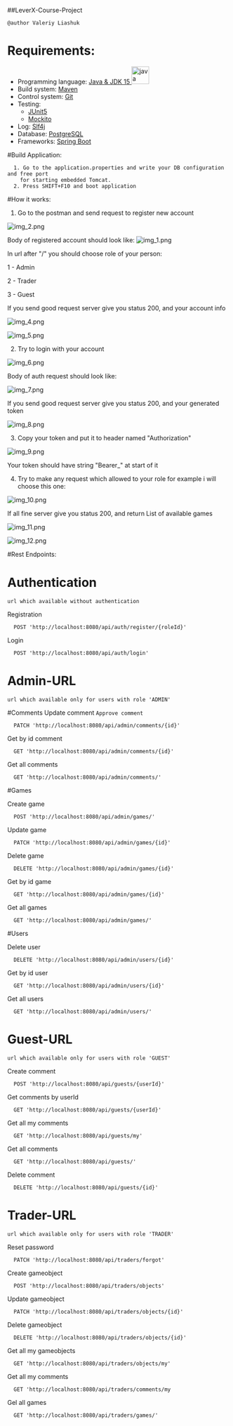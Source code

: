 ##LeverX-Course-Project

`@author Valeriy Liashuk`

# Requirements:
* Programming language: [Java & JDK 15](https://www.java.com)<a href="https://www.java.com" target="_blank"> <img src="https://raw.githubusercontent.com/devicons/devicon/master/icons/java/java-original.svg" alt="java" width="40" height="40"/> </a>
* Build system: [Maven](https://maven.apache.org/)
* Control system: [Git](https://git-scm.com/)
* Testing: 
    - [JUnit5](https://junit.org/junit5/)
    - [Mockito](http://site.mockito.org/)
* Log: [Slf4j](http://www.slf4j.org/)
* Database: [PostgreSQL](https://www.postgresql.org/)
* Frameworks: [Spring Boot](https://spring.io/projects/spring-boot)


#Build Application:
```
  1. Go to the application.properties and write your DB configuration and free port
    for starting embedded Tomcat.
  2. Press SHIFT+F10 and boot application
```

#How it works:
  1. Go to the postman and send request to register new account

  ![img_2.png](readme-images/img_2.png)
  
  Body of registered account should look like:
  ![img_1.png](readme-images/img_1.png)

  In url after "/" you should choose role of your person:
  
  1 - Admin

  2 - Trader

  3 - Guest

  If you send good request server give you status 200, and your account info
  
  ![img_4.png](readme-images/img_4.png)

  ![img_5.png](readme-images/img_5.png)

  2. Try to login with your account

  ![img_6.png](readme-images/img_6.png)

  Body of auth request should look like:

  ![img_7.png](readme-images/img_7.png)

  If you send good request server give you status 200, and your generated token

  ![img_8.png](readme-images/img_8.png)

  3. Copy your token and put it to header named "Authorization"

  ![img_9.png](readme-images/img_9.png)

  Your token should have string "Bearer_" at start of it

  4. Try to make any request which allowed to your role for example i will choose this one:

  ![img_10.png](readme-images/img_10.png)

  If all fine server give you status 200, and return List of available games

  ![img_11.png](readme-images/img_11.png)

  ![img_12.png](readme-images/img_12.png)


#Rest Endpoints:


# Authentication

`url which available without authentication`

  
Registration
```
  POST 'http://localhost:8080/api/auth/register/{roleId}'
```
Login
```
  POST 'http://localhost:8080/api/auth/login'
```


# Admin-URL

`url which available only for users with role 'ADMIN'`



#Comments
Update comment `Approve comment`
```
  PATCH 'http://localhost:8080/api/admin/comments/{id}'
```

Get by id comment
```
  GET 'http://localhost:8080/api/admin/comments/{id}'
```

Get all comments
```
  GET 'http://localhost:8080/api/admin/comments/'
```


#Games


Create game
```
  POST 'http://localhost:8080/api/admin/games/'
```
Update game
```
  PATCH 'http://localhost:8080/api/admin/games/{id}'
```
Delete game
```
  DELETE 'http://localhost:8080/api/admin/games/{id}'
```
Get by id game
```
  GET 'http://localhost:8080/api/admin/games/{id}'
```
Get all games
```
  GET 'http://localhost:8080/api/admin/games/'
```


#Users


Delete user
```
  DELETE 'http://localhost:8080/api/admin/users/{id}'
```
Get by id user
```
  GET 'http://localhost:8080/api/admin/users/{id}'
```
Get all users
```
  GET 'http://localhost:8080/api/admin/users/'
```


# Guest-URL


`url which available only for users with role 'GUEST'`

Create comment
```
  POST 'http://localhost:8080/api/guests/{userId}'
```
Get comments by userId
```
  GET 'http://localhost:8080/api/guests/{userId}'
```
Get all my comments
```
  GET 'http://localhost:8080/api/guests/my'
```
Get all comments
```
  GET 'http://localhost:8080/api/guests/'
```
Delete comment
```
  DELETE 'http://localhost:8080/api/guests/{id}'
```


# Trader-URL


`url which available only for users with role 'TRADER'`

Reset password
```
  PATCH 'http://localhost:8080/api/traders/forgot'
```
Create gameobject
```
  POST 'http://localhost:8080/api/traders/objects'
```      
Update gameobject
```
  PATCH 'http://localhost:8080/api/traders/objects/{id}'
```
Delete gameobject
```
  DELETE 'http://localhost:8080/api/traders/objects/{id}'
```
Get all my gameobjects
```
  GET 'http://localhost:8080/api/traders/objects/my'
```
Get all my comments
```
  GET 'http://localhost:8080/api/traders/comments/my
```
Gel all games
```
  GET 'http://localhost:8080/api/traders/games/'
```


